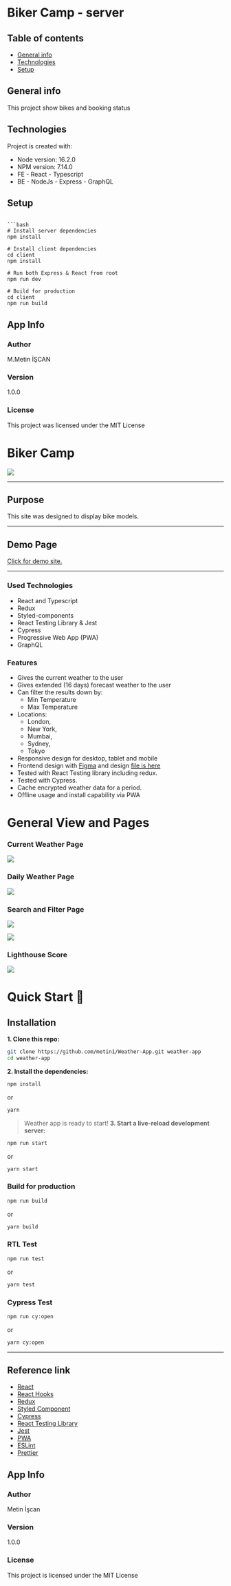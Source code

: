 # Biker Camp - server

## Table of contents

- [General info](#general-info)
- [Technologies](#technologies)
- [Setup](#setup)

## General info

This project show bikes and booking status

## Technologies

Project is created with:

- Node version: 16.2.0
- NPM version: 7.14.0
- FE - React - Typescript
- BE - NodeJs - Express - GraphQL

## Setup

````

```bash
# Install server dependencies
npm install

# Install client dependencies
cd client
npm install

# Run both Express & React from root
npm run dev

# Build for production
cd client
npm run build
````

## App Info

### Author

M.Metin İŞCAN

### Version

1.0.0

### License

This project was licensed under the MIT License

# Biker Camp

![](https://github.com/metin1/weather-app/blob/master/public/logo192.png?raw=true)

---

## Purpose

This site was designed to display bike models.

---

## Demo Page

[Click for demo site.](https://weather-app-mtn.herokuapp.com/)

---

### Used Technologies

- React and Typescript
- Redux
- Styled-components
- React Testing Library & Jest
- Cypress
- Progressive Web App (PWA)
- GraphQL

### Features

- Gives the current weather to the user
- Gives extended (16 days) forecast weather to the user
- Can filter the results down by:
  - Min Temperature
  - Max Temperature
- Locations:
  - London,
  - New York,
  - Mumbai,
  - Sydney,
  - Tokyo
- Responsive design for desktop, tablet and mobile
- Frontend design with [Figma](https://figma.com/ 'Figma') and design [file is here](https://www.figma.com/file/yQ8bTkLf21Tf9cMC3LlAhG/Untitled?node-id=0%3A1)
- Tested with React Testing library including redux.
- Tested with Cypress.
- Cache encrypted weather data for a period.
- Offline usage and install capability via PWA

# General View and Pages

### Current Weather Page

![](https://github.com/metin1/weather-app/blob/master/assets/pages/current.png?raw=true)

### Daily Weather Page

![](https://github.com/metin1/weather-app/blob/master/assets/pages/daily.png?raw=true)

### Search and Filter Page

![](https://github.com/metin1/weather-app/blob/master/assets/pages/filterHot.png?raw=true)

![](https://github.com/metin1/weather-app/blob/master/assets/pages/filterCold.png?raw=true)

### Lighthouse Score

![](https://github.com/metin1/Weather-App/blob/master/assets/pages/lighthouse.png?raw=true)

# Quick Start 🚀

## Installation

**1. Clone this repo:**

```bash
git clone https://github.com/metin1/Weather-App.git weather-app
cd weather-app
```

**2. Install the dependencies:**

```bash
npm install
```

or

```bash
yarn
```

> Weather app is ready to start!
> **3. Start a live-reload development server:**

```bash
npm run start
```

or

```bash
yarn start
```

### Build for production

```bash
npm run build
```

or

```bash
yarn build
```

### RTL Test

```bash
npm run test
```

or

```bash
yarn test
```

### Cypress Test

```bash
npm run cy:open
```

or

```bash
yarn cy:open
```

---

## Reference link

- [React](https://ja.reactjs.org/)
- [React Hooks](https://ja.reactjs.org/docs/hooks-intro.html)
- [Redux](https://redux.js.org/)
- [Styled Component](https://styled-components.com//)
- [Cypress](https://www.cypress.io/)
- [React Testing Library](https://testing-library.com/)
- [Jest](https://jestjs.io/)
- [PWA](https://web.dev/progressive-web-apps/)
- [ESLint](https://eslint.org/)
- [Prettier](https://prettier.io/)

## App Info

### Author

Metin İşcan

### Version

1.0.0

### License

This project is licensed under the MIT License

